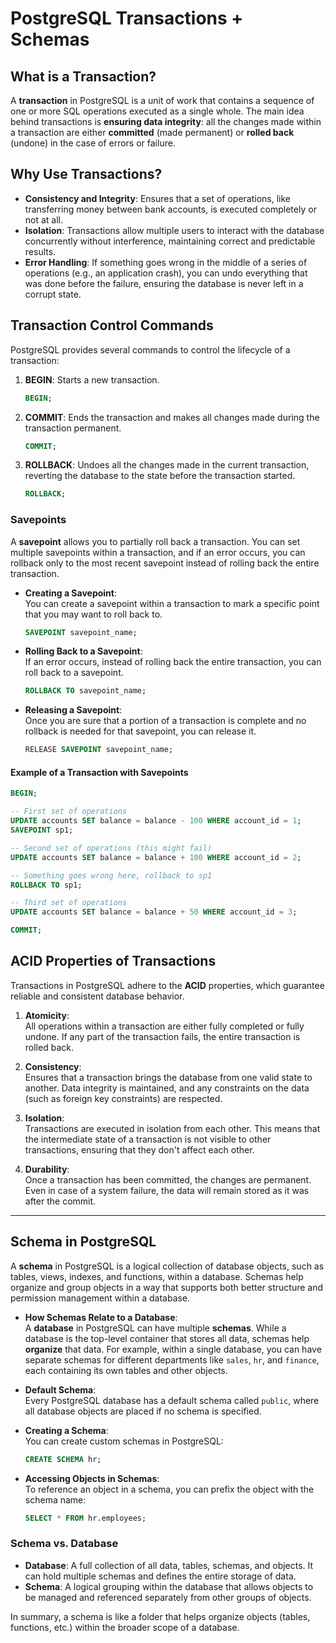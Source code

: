 # **PostgreSQL Transactions + Schemas**

## **What is a Transaction?**

A **transaction** in PostgreSQL is a unit of work that contains a sequence of one or more SQL operations executed as a single whole. The main idea behind transactions is **ensuring data integrity**: all the changes made within a transaction are either **committed** (made permanent) or **rolled back** (undone) in the case of errors or failure.

## **Why Use Transactions?**

- **Consistency and Integrity**: Ensures that a set of operations, like transferring money between bank accounts, is executed completely or not at all.
- **Isolation**: Transactions allow multiple users to interact with the database concurrently without interference, maintaining correct and predictable results.
- **Error Handling**: If something goes wrong in the middle of a series of operations (e.g., an application crash), you can undo everything that was done before the failure, ensuring the database is never left in a corrupt state.

## **Transaction Control Commands**

PostgreSQL provides several commands to control the lifecycle of a transaction:

1. **BEGIN**: Starts a new transaction.

   ```sql
   BEGIN;
   ```

2. **COMMIT**: Ends the transaction and makes all changes made during the transaction permanent.

   ```sql
   COMMIT;
   ```

3. **ROLLBACK**: Undoes all the changes made in the current transaction, reverting the database to the state before the transaction started.

   ```sql
   ROLLBACK;
   ```

### **Savepoints**

A **savepoint** allows you to partially roll back a transaction. You can set multiple savepoints within a transaction, and if an error occurs, you can rollback only to the most recent savepoint instead of rolling back the entire transaction.

- **Creating a Savepoint**:  
   You can create a savepoint within a transaction to mark a specific point that you may want to roll back to.

   ```sql
   SAVEPOINT savepoint_name;
   ```

- **Rolling Back to a Savepoint**:  
   If an error occurs, instead of rolling back the entire transaction, you can roll back to a savepoint.

   ```sql
   ROLLBACK TO savepoint_name;
   ```

- **Releasing a Savepoint**:  
   Once you are sure that a portion of a transaction is complete and no rollback is needed for that savepoint, you can release it.

   ```sql
   RELEASE SAVEPOINT savepoint_name;
   ```

#### **Example of a Transaction with Savepoints**

```sql
BEGIN;

-- First set of operations
UPDATE accounts SET balance = balance - 100 WHERE account_id = 1;
SAVEPOINT sp1;

-- Second set of operations (this might fail)
UPDATE accounts SET balance = balance + 100 WHERE account_id = 2;

-- Something goes wrong here, rollback to sp1
ROLLBACK TO sp1;

-- Third set of operations
UPDATE accounts SET balance = balance + 50 WHERE account_id = 3;

COMMIT;
```

## **ACID Properties of Transactions**

Transactions in PostgreSQL adhere to the **ACID** properties, which guarantee reliable and consistent database behavior.

1. **Atomicity**:  
   All operations within a transaction are either fully completed or fully undone. If any part of the transaction fails, the entire transaction is rolled back.

2. **Consistency**:  
   Ensures that a transaction brings the database from one valid state to another. Data integrity is maintained, and any constraints on the data (such as foreign key constraints) are respected.

3. **Isolation**:  
   Transactions are executed in isolation from each other. This means that the intermediate state of a transaction is not visible to other transactions, ensuring that they don't affect each other.

4. **Durability**:  
   Once a transaction has been committed, the changes are permanent. Even in case of a system failure, the data will remain stored as it was after the commit.

---

## **Schema in PostgreSQL**

A **schema** in PostgreSQL is a logical collection of database objects, such as tables, views, indexes, and functions, within a database. Schemas help organize and group objects in a way that supports both better structure and permission management within a database.

- **How Schemas Relate to a Database**:  
  A **database** in PostgreSQL can have multiple **schemas**. While a database is the top-level container that stores all data, schemas help **organize** that data. For example, within a single database, you can have separate schemas for different departments like `sales`, `hr`, and `finance`, each containing its own tables and other objects.

- **Default Schema**:  
  Every PostgreSQL database has a default schema called `public`, where all database objects are placed if no schema is specified.

- **Creating a Schema**:  
  You can create custom schemas in PostgreSQL:

  ```sql
  CREATE SCHEMA hr;
  ```

- **Accessing Objects in Schemas**:  
  To reference an object in a schema, you can prefix the object with the schema name:

  ```sql
  SELECT * FROM hr.employees;
  ```

### **Schema vs. Database**

- **Database**: A full collection of all data, tables, schemas, and objects. It can hold multiple schemas and defines the entire storage of data.
- **Schema**: A logical grouping within the database that allows objects to be managed and referenced separately from other groups of objects.

In summary, a schema is like a folder that helps organize objects (tables, functions, etc.) within the broader scope of a database.
